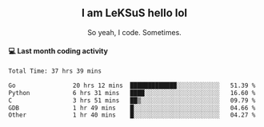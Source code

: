 <h2 align="center">I am LeKSuS hello lol</h2>
<p align="center">So yeah, I code. Sometimes.</p>

#### :computer: Last month coding activity
<!--START_SECTION:waka-->

```txt
Total Time: 37 hrs 39 mins

Go                20 hrs 12 mins  █████████████░░░░░░░░░░░░   51.39 %
Python            6 hrs 31 mins   ████░░░░░░░░░░░░░░░░░░░░░   16.60 %
C                 3 hrs 51 mins   ██▒░░░░░░░░░░░░░░░░░░░░░░   09.79 %
GDB               1 hr 49 mins    █░░░░░░░░░░░░░░░░░░░░░░░░   04.66 %
Other             1 hr 40 mins    █░░░░░░░░░░░░░░░░░░░░░░░░   04.27 %
```

<!--END_SECTION:waka-->
